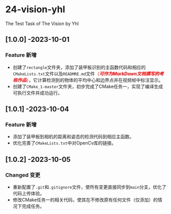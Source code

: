 # 24-vision-yhl
The Test Task of The Vision by Yhl

## [1.0.0] -2023-10-01

### Feature 新增

+ 创建了`rectangle`文件夹，添加了装甲板识别的主函数代码和相应的`CMakeLists.txt`文件以及`READMRE.md`文件<font color=#FF0000>（***可作为MarkDown文档撰写的考核作品***）</font>，它计算检测到的物体的平均中心和边界点并在视频帧中标注显示。
+ 创建了`CMake_1-master`文件夹，初步完成了CMake任务一，实现了编译生成可执行文件并成功运行。

## [1.0.1] -2023-10-04

### Feature 新增

+ 添加了装甲板到相机的距离和姿态的检测代码到相应主函数。
+ 优化完善了`CMakeLists.txt`中对OpenCv库的链接。

## [1.0.2] -2023-10-05

### Changed 变更
* 重新配置了`.git`和`.gitignore`文件，使所有变更直接同步到`main`分支，优化了代码上传体验。
* 修改CMake任务一的相关代码，使其在不修改原有任何文件（仅添加）的情况下完成任务。
